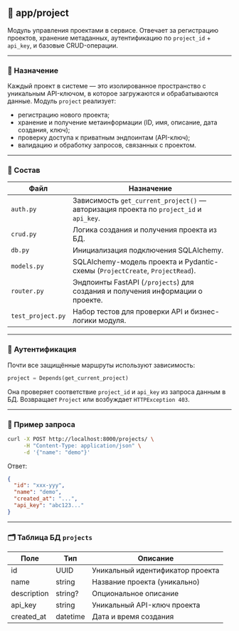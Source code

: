 ## 📁 app/project

Модуль управления проектами в сервисе. Отвечает за регистрацию проектов, хранение метаданных, аутентификацию по `project_id` + `api_key`, и базовые CRUD-операции.

---

### 📌 Назначение

Каждый проект в системе — это изолированное пространство с уникальным API-ключом, в которое загружаются и обрабатываются данные. Модуль `project` реализует:

* регистрацию нового проекта;
* хранение и получение метаинформации (ID, имя, описание, дата создания, ключ);
* проверку доступа к приватным эндпоинтам (API-ключ);
* валидацию и обработку запросов, связанных с проектом.

---

### 🧰 Состав

| Файл              | Назначение                                                                             |
| ----------------- | -------------------------------------------------------------------------------------- |
| `auth.py`         | Зависимость `get_current_project()` — авторизация проекта по `project_id` и `api_key`. |
| `crud.py`         | Логика создания и получения проекта из БД.                                             |
| `db.py`           | Инициализация подключения SQLAlchemy.                                                  |
| `models.py`       | SQLAlchemy-модель проекта и Pydantic-схемы (`ProjectCreate`, `ProjectRead`).           |
| `router.py`       | Эндпоинты FastAPI (`/projects`) для создания и получения информации о проекте.         |
| `test_project.py` | Набор тестов для проверки API и бизнес-логики модуля.                                  |

---

### 🔐 Аутентификация

Почти все защищённые маршруты используют зависимость:

```python
project = Depends(get_current_project)
```

Она проверяет соответствие `project_id` и `api_key` из запроса данным в БД. Возвращает `Project` или возбуждает `HTTPException 403`.

---

### 🧪 Пример запроса

```bash
curl -X POST http://localhost:8000/projects/ \
     -H "Content-Type: application/json" \
     -d '{"name": "demo"}'
```

Ответ:

```json
{
  "id": "xxx-yyy",
  "name": "demo",
  "created_at": "...",
  "api_key": "abc123..."
}
```

---

### 🗂️ Таблица БД `projects`

| Поле        | Тип      | Описание                         |
| ----------- | -------- | -------------------------------- |
| id          | UUID     | Уникальный идентификатор проекта |
| name        | string   | Название проекта (уникально)     |
| description | string?  | Опциональное описание            |
| api\_key    | string   | Уникальный API-ключ проекта      |
| created\_at | datetime | Дата и время создания            |
